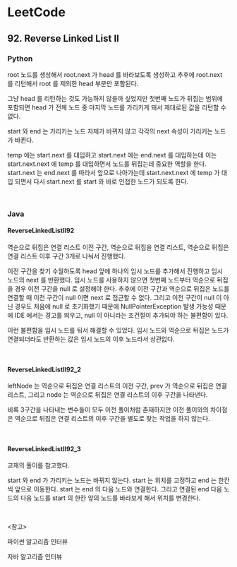 # LeetCode

## 92. Reverse Linked List II

### Python

root 노드를 생성해서 root.next 가 head 를 바라보도록 생성하고 추후에 root.next 를 리턴해서 root 를 제외한 head 부분만 포함된다.

그냥 head 를 리턴하는 것도 가능하지 않을까 싶었지만 첫번째 노드가 뒤집는 범위에 포함되면 head 가 전체 노드 중 마지막 노드를 가리키게 돼서 제대로된 값을 리턴할 수 없다.

start 와 end 는 가리키는 노드 자체가 바뀌지 않고 각각의 next 속성이 가리키는 노드가 바뀐다. 

temp 에는 start.next 를 대입하고 start.next 에는 end.next 를 대입하는데 이는 start.next.next 에 temp 를 대입하면서 노드를 뒤집는데 중요한 역할을 한다. start.next 는 end.next 를 따라서 앞으로 나아가는데 start.next.next  에 temp 가 대입 되면서 다시 start.next 를 start 와 바로 인접한 노드가 되도록 한다.

<br>

### Java

#### ReverseLinkedListII92

역순으로 뒤집은 연결 리스트 이전 구간, 역순으로 뒤집을 연결 리스트, 역순으로 뒤집은 연결 리스트 이후 구간 3개로 나눠서 진행했다.

이전 구간을 찾기 수월하도록 head 앞에 하나의 임시 노드를 추가해서 진행하고 임시 노드의 next 를 반환했다. 임시 노드를 사용하지 않으면 첫번째 노드부터 역순으로 뒤집을 경우 이전 구간을 null 로 설정해야 한다. 추후에 이전 구간과 역순으로 뒤집은 노드를 연결할 때 이전 구간이 null 이면 next 로 접근할 수 없다. 그리고 이전 구간이 null 이 아닌 경우도 처음에 null 로 초기화했기 때문에 NullPointerException 발생 가능성 때문에 IDE 에서는 경고를 띄우고, null 이 아니라는 조건절이 추가되야 하는 불편함이 있다.

이런 불편함을 임시 노드를 둬서 해결할 수 있었다. 임시 노드와 역순으로 뒤집은 노드가 연결되더라도 반환하는 값은 임시 노드의 이후 노드라서 상관없다.

<br>

#### ReverseLinkedListII92_2

leftNode 는 역순으로 뒤집은 연결 리스트의 이전 구간, prev 가 역순으로 뒤집은 연결 리스트, 그리고 node 는 역순으로 뒤집은 연결 리스트의 이후 구간을 나타낸다.

비록 3구간을 나타내는 변수들이 모두 이전 풀이처럼 존재하지만 이전 풀이와의 차이점은 역순으로 뒤집은 연결 리스트의 이후 구간을 별도로 찾는 작업을 하지 않는다.

<br>

#### ReverseLinkedListII92_3

교재의 풀이를 참고했다.

start 와 end 가 가리키는 노드는 바뀌지 않는다. start 는 위치를 고정하고 end 는 한칸씩 앞으로 이동한다. start 는 end 의 다음 노드와 연결한다. 그리고 연결된 end 다음 노드의 다음 노드를 start 의 한칸 앞의 노드를 바라보게 해서 위치를 변경한다.

<br>

<참고>

파이썬 알고리즘 인터뷰

자바 알고리즘 인터뷰



